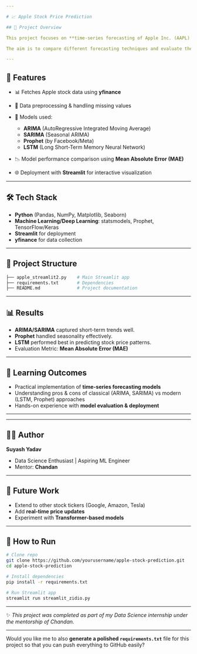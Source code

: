 ```yaml
---

# 📈 Apple Stock Price Prediction

## 📌 Project Overview

This project focuses on **time-series forecasting of Apple Inc. (AAPL) stock prices** using multiple statistical and machine learning models. The project fetches stock data from **Yahoo Finance**, preprocesses it, applies forecasting models, and deploys the results on an **interactive Streamlit dashboard**.

The aim is to compare different forecasting techniques and evaluate their accuracy.

---
```


## 🚀 Features

* 📊 Fetches Apple stock data using **yfinance**
* 🧹 Data preprocessing & handling missing values
* 🔮 Models used:

  * **ARIMA** (AutoRegressive Integrated Moving Average)
  * **SARIMA** (Seasonal ARIMA)
  * **Prophet** (by Facebook/Meta)
  * **LSTM** (Long Short-Term Memory Neural Network)
* 📉 Model performance comparison using **Mean Absolute Error (MAE)**
* 🌐 Deployment with **Streamlit** for interactive visualization

---

## 🛠️ Tech Stack

* **Python** (Pandas, NumPy, Matplotlib, Seaborn)
* **Machine Learning/Deep Learning**: statsmodels, Prophet, TensorFlow/Keras
* **Streamlit** for deployment
* **yfinance** for data collection

---

## 📂 Project Structure

```bash
├── apple_streamlit2.py    # Main Streamlit app
├── requirements.txt       # Dependencies
├── README.md              # Project documentation
```

---

## 📊 Results

* **ARIMA/SARIMA** captured short-term trends well.
* **Prophet** handled seasonality effectively.
* **LSTM** performed best in predicting stock price patterns.
* Evaluation Metric: **Mean Absolute Error (MAE)**

---

## 🎯 Learning Outcomes

* Practical implementation of **time-series forecasting models**
* Understanding pros & cons of classical (ARIMA, SARIMA) vs modern (LSTM, Prophet) approaches
* Hands-on experience with **model evaluation & deployment**

---

---

## 👨‍💻 Author

**Suyash Yadav**

* Data Science Enthusiast | Aspiring ML Engineer
* Mentor: **Chandan**

---

## 🔮 Future Work

* Extend to other stock tickers (Google, Amazon, Tesla)
* Add **real-time price updates**
* Experiment with **Transformer-based models**

---

## 📢 How to Run

```bash
# Clone repo
git clone https://github.com/yourusername/apple-stock-prediction.git
cd apple-stock-prediction

# Install dependencies
pip install -r requirements.txt

# Run Streamlit app
streamlit run streamlit_zidio.py
```

---

✨ *This project was completed as part of my Data Science internship under the mentorship of Chandan.*

---

Would you like me to also **generate a polished `requirements.txt`** file for this project so that you can push everything to GitHub easily?

